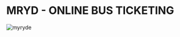 # MRYD - ONLINE BUS TICKETING 

![myryde](https://github.com/Dekin0Linux/MRYD/assets/116682064/a927f2f6-d99e-4cb3-a343-e95328da0fa1)

